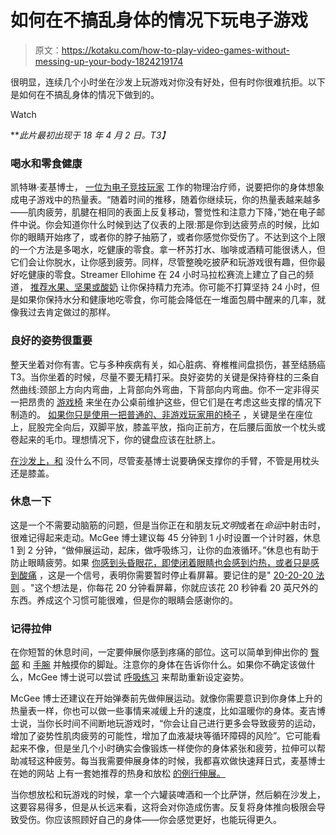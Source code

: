 # 如何在不搞乱身体的情况下玩电子游戏

> 原文：<https://kotaku.com/how-to-play-video-games-without-messing-up-your-body-1824219174>

很明显，连续几个小时坐在沙发上玩游戏对你没有好处，但有时你很难抗拒。以下是如何在不搞乱身体的情况下做到的。

Watch

***此片最初出现于 18 年 4 月 2 日。*T3】**

### 喝水和零食健康

凯特琳·麦基博士， [一位为电子竞技玩家](https://compete.kotaku.com/physical-therapists-are-helping-esports-pros-play-more-1793007981) 工作的物理治疗师，说要把你的身体想象成电子游戏中的热量表。“随着时间的推移，随着你继续玩，你的热量表越来越多——肌肉疲劳，肌腱在相同的表面上反复移动，警觉性和注意力下降，”她在电子邮件中说。你会知道你什么时候到达了仪表的上限:那是你到达疲劳点的时候，比如你的眼睛开始疼了，或者你的脖子抽筋了，或者你感觉你受伤了。不达到这个上限的一个方法是多喝水，吃健康的零食。拿一杯苏打水、咖啡或酒精可能很诱人，但它们会让你脱水，让你感到疲劳。同样，尽管整晚吃披萨和玩游戏很有趣，但你最好吃健康的零食。Streamer Ellohime 在 24 小时马拉松赛流上建立了自己的频道， [推荐水果、坚果或酸奶](https://www.reddit.com/r/Twitch/comments/5vervc/ellohime_here_to_share_healthy_tips_for_24_hour/) 让你保持精力充沛。你可能不打算坚持 24 小时，但是如果你保持水分和健康地吃零食，你可能会降低在一堆面包屑中醒来的几率，就像我过去肯定做过的那样。

### 良好的姿势很重要

整天坐着对你有害。它与多种疾病有关，如心脏病、脊椎椎间盘损伤，甚至结肠癌 T3。当你坐着的时候，尽量不要无精打采。良好姿势的关键是保持脊柱的三条自然曲线:颈部上方向内弯曲，上背部向外弯曲，下背部向内弯曲。你不一定非得买一把昂贵的 [游戏椅](https://compete.kotaku.com/my-new-gamer-chair-fills-me-with-shame-and-existential-1823081150) 来坐在办公桌前维护这些，但它们是在考虑这些支撑的情况下制造的。 [如果你只是使用一把普通的、非游戏玩家用的椅子](https://www.mayoclinic.org/healthy-lifestyle/adult-health/multimedia/back-pain/sls-20076817?s=5) ，关键是坐在座位上，屁股完全向后，双脚平放，膝盖平放，指向正前方，在后腰后面放一个枕头或卷起来的毛巾。理想情况下，你的键盘应该在肚脐上。

[在沙发上，和](https://lifehacker.com/the-ideal-sitting-posture-and-workspace-setup-for-healt-1777517795) 没什么不同，尽管麦基博士说要确保支撑你的手臂，不管是用枕头还是膝盖。

### 休息一下

这是一个不需要动脑筋的问题，但是当你正在和朋友玩*文明*或者在*命运*中射击时，很难记得起来走动。McGee 博士建议每 45 分钟到 1 小时设置一个计时器，休息 1 到 2 分钟，“做伸展运动，起床，做呼吸练习，让你的血液循环。”休息也有助于防止眼睛疲劳。如果 [你感到头昏眼花，即使闭着眼睛也会感到灼热，或者只是感到酸痛](https://lifehacker.com/how-do-i-prevent-eyestrain-at-my-computer-5818056) ，这是一个信号，表明你需要暂时停止看屏幕。要记住的是" [20-20-20 法则](https://www.healthline.com/health/eye-health/20-20-20-rule) 。"这个想法是，你每花 20 分钟看屏幕，你就应该花 20 秒钟看 20 英尺外的东西。养成这个习惯可能很难，但是你的眼睛会感谢你的。

### 记得拉伸

在你短暂的休息时间，一定要伸展你感到疼痛的部位。这可以简单到伸出你的 [臀部](https://vitals.lifehacker.com/eight-hip-stretches-that-counter-the-effects-of-sitting-1783474221) 和 [手腕](https://lifehacker.com/fight-wrist-pain-with-these-simple-stretches-you-can-do-1789147793) 并触摸你的脚趾。注意你的身体在告诉你什么。如果你不确定该做什么，McGee 博士说可以尝试 [呼吸练习](http://www.1-hp.org/2017/06/04/how-to-take-care-of-your-lungs-as-a-gamer-breathe-better-to-game-better/) 来帮助重新设定姿势。

McGee 博士还建议在开始弹奏前先做伸展运动。就像你需要意识到你身体上升的热量表一样，你也可以做一些事情来减缓上升的速度，比如温暖你的身体。麦吉博士说，当你长时间不间断地玩游戏时，“你会让自己进行更多会导致疲劳的运动，增加了姿势性肌肉疲劳的可能性，增加了血液凝块等循环障碍的风险”。它可能看起来不像，但是坐几个小时确实会像锻炼一样使你的身体紧张和疲劳，拉伸可以帮助减轻这种疲劳。每当我需要伸展身体的时候，我都喜欢做快速拜日式，麦基博士在她的网站 上有一套她推荐的热身和放松 [的例行伸展。](http://www.1-hp.org/2017/10/12/exercises-for-gamers-anti-sitting-mobility-routine/)

当你想放松和玩游戏的时候，拿一个六罐装啤酒和一个比萨饼，然后躺在沙发上，这要容易得多，但是从长远来看，这将会对你造成伤害。反复将身体推向极限会导致受伤。你应该照顾好自己的身体——你会感觉更好，也能玩得更久。